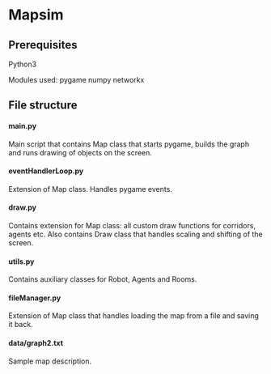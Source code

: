 # Mapsim

## Prerequisites

Python3

Modules used:
pygame
numpy
networkx

## File structure
#### main.py
Main script that contains Map class that starts pygame, builds the graph and runs drawing of objects on the screen.

#### eventHandlerLoop.py
Extension of Map class. Handles pygame events.

#### draw.py
Contains extension for Map class: all custom draw functions for corridors, agents etc. Also contains Draw class that handles scaling and shifting of the screen.

#### utils.py
Contains auxiliary classes for Robot, Agents and Rooms.

#### fileManager.py
Extension of Map class that handles loading the map from a file and saving it back.

#### data/graph2.txt
Sample map description.
